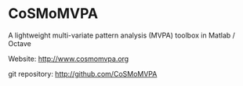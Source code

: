 CoSMoMVPA
=========
A lightweight multi-variate pattern analysis (MVPA) toolbox in Matlab / Octave

Website: http://www.cosmomvpa.org

git repository: http://github.com/CoSMoMVPA




